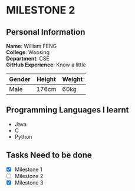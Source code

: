 # MILESTONE 2

## Personal Information
**Name**: William FENG  
**College**: Woosing  
**Department**: CSE  
**GitHub Experience**: Know a little  

| Gender | Height | Weight |
|--------|--------|--------|
| Male   | 176cm  | 60kg   |

## Programming Languages I learnt
* Java
* C
* Python

## Tasks Need to be done
- [x] Milestone 1
- [ ] Milestone 2
- [x] Milestone 3